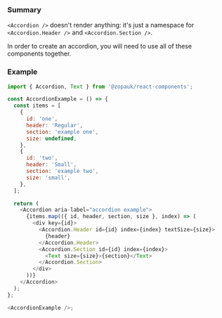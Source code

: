 ### Summary

`<Accordion />` doesn't render anything: it's just a namespace for `<Accordion.Header />` and `<Accordion.Section />`.

In order to create an accordion, you will need to use all of these components together.

### Example

```js
import { Accordion, Text } from '@zopauk/react-components';

const AccordionExample = () => {
  const items = [
    {
      id: 'one',
      header: 'Regular',
      section: 'example one',
      size: undefined,
    },
    {
      id: 'two',
      header: 'Small',
      section: 'example two',
      size: 'small',
    },
  ];

  return (
    <Accordion aria-label="accordion example">
      {items.map(({ id, header, section, size }, index) => (
        <div key={id}>
          <Accordion.Header id={id} index={index} textSize={size}>
            {header}
          </Accordion.Header>
          <Accordion.Section id={id} index={index}>
            <Text size={size}>{section}</Text>
          </Accordion.Section>
        </div>
      ))}
    </Accordion>
  );
};

<AccordionExample />;
```
